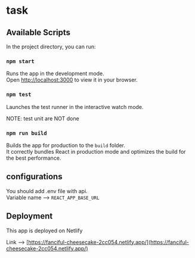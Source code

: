 # task

## Available Scripts

In the project directory, you can run:

### `npm start`

Runs the app in the development mode.\
Open [http://localhost:3000](http://localhost:3000) to view it in your browser.

### `npm test`

Launches the test runner in the interactive watch mode.

NOTE: test unit are NOT done

### `npm run build`

Builds the app for production to the `build` folder.\
It correctly bundles React in production mode and optimizes the build for the best performance.

## configurations

You should add .env file with api.\
Variable name --> `REACT_APP_BASE_URL`

## Deployment

This app is deployed on Netlify 

Link --> [https://fanciful-cheesecake-2cc054.netlify.app/](https://fanciful-cheesecake-2cc054.netlify.app/)